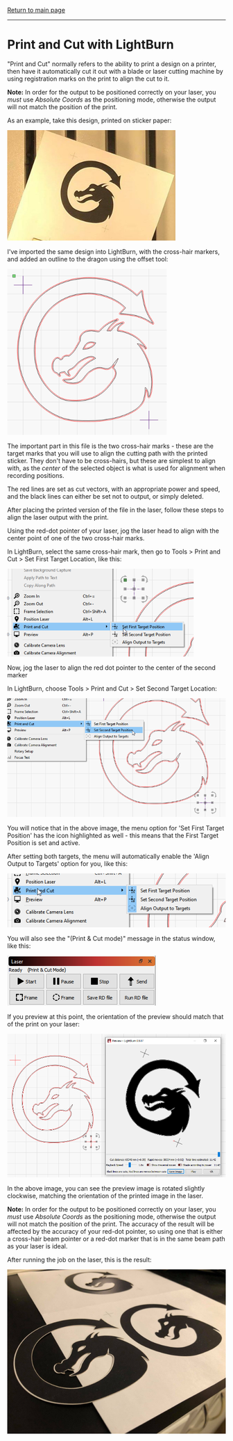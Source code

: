 [Return to main page](README.md)

----

# Print and Cut with LightBurn

"Print and Cut" normally refers to the ability to print a design on a printer, then have it automatically cut it out with a blade or laser cutting machine by using registration marks on the print to align the cut to it.

**Note:** In order for the output to be positioned correctly on your laser, you *must* use *Absolute Coords* as the positioning mode, otherwise the output will not match the position of the print.



As an example, take this design, printed on sticker paper:

<img src="img/PrintAndCut-Source1.jpg" alt="PrintAndCut-Example" style="zoom: 80%;" />	

I've imported the same design into LightBurn, with the cross-hair markers, and added an outline to the dragon using the offset tool:

<img src="img/PrintAndCut-Source2.png" alt="PrintAndCut-Source" style="zoom:80%;" />

The important part in this file is the two cross-hair marks - these are the target marks that you will use to align the cutting path with the printed sticker.  They don't have to be cross-hairs, but these are simplest to align with, as the *center* of the selected object is what is used for alignment when recording positions.



The red lines are set as cut vectors, with an appropriate power and speed, and the black lines can either be set not to output, or simply deleted.



After placing the printed version of the file in the laser, follow these steps to align the laser output with the print.



Using the red-dot pointer of your laser, jog the laser head to align with the center point of one of the two cross-hair marks.

In LightBurn, select the same cross-hair mark, then go to Tools > Print and Cut > Set First Target Location, like this:

 <img src="img/PrintAndCut-FirstTarget.png" alt="SetFirstTarget" style="zoom:80%;" />



Now, jog the laser to align the red dot pointer to the center of the second marker

In LightBurn, choose Tools > Print and Cut > Set Second Target Location:

<img src="img/PrintAndCut-SecondTarget.png" style="zoom:80%;" />

You will notice that in the above image, the menu option for 'Set First Target Position' has the icon highlighted as well - this means that the First Target Position is set and active.



After setting both targets, the menu will automatically enable the 'Align Output to Targets' option for you, like this:

![PrintAndCutAlign](img/PrintAndCut-AlignOutput.png)

You will also see the "(Print & Cut mode)" message in the status window, like this:

![PrintAndCutReady](img/PrintAndCut-Ready.png)



If you preview at this point, the orientation of the preview should match that of the print on your laser:

![AlignedPreview](img/PrintAndCut-AlignedPreview.png)

In the above image, you can see the preview image is rotated slightly clockwise, matching the orientation of the printed image in the laser.



**Note:** In order for the output to be positioned correctly on your laser, you *must* use *Absolute Coords* as the positioning mode, otherwise the output will not match the position of the print.  The accuracy of the result will be affected by the accuracy of your red-dot pointer, so using one that is either a cross-hair beam pointer or a red-dot marker that is in the same beam path as your laser is ideal.

After running the job on the laser, this is the result:

![PrintAndCutOutput](img/PrintAndCut-Result.jpg)

